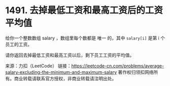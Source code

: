# 1491. 去掉最低工资和最高工资后的工资平均值

给你一个整数数组  salary  ，数组里每个数都是 唯一  的，其中  `salary[i]` 是第  i  个员工的工资。

请你返回去掉最低工资和最高工资以后，剩下员工工资的平均值。

来源：力扣（LeetCode）
链接：https://leetcode-cn.com/problems/average-salary-excluding-the-minimum-and-maximum-salary
著作权归领扣网络所有。商业转载请联系官方授权，非商业转载请注明出处。
